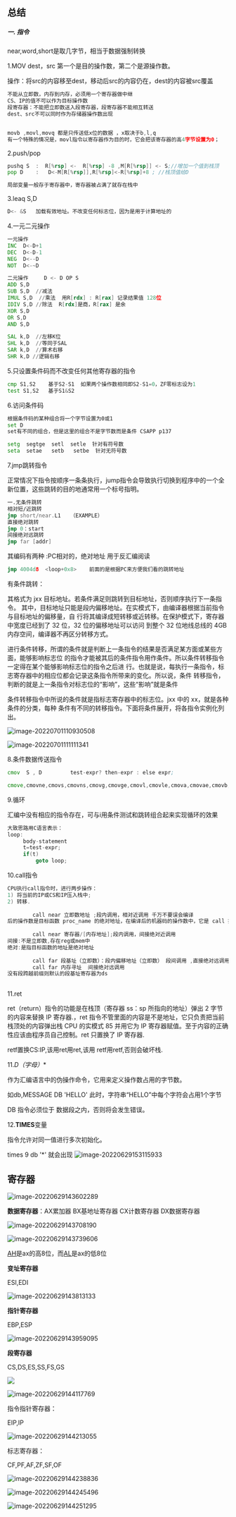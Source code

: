 ## 总结

##### 一. 指令

near,word,short是取几字节，相当于数据强制转换



1.MOV dest，src   第一个是目的操作数，第二个是源操作数。

操作：将src的内容移至dest，移动后src的内容仍在，dest的内容被src覆盖

```asm
不能从立即数，内存到内存，必须用一个寄存器做中继
CS、IP的值不可以作为目标操作数
段寄存器：不能把立即数送入段寄存器，段寄存器不能相互转送
dest、src不可以同时作为存储器操作数出现 


movb ,movl,movq 都是只传送低x位的数据 ，x取决于b,l,q
有一个特殊的情况是，movl指令以寄存器作为目的时，它会把该寄存器的高4字节设置为0；
```



2.push/pop

```asm
pushq S  :  R[%rsp] <-  R[%rsp] -8 ,M[R[%rsp]] <- S;//增加一个值到栈顶
pop D    :   D<-M[R[%rsp]],R[%rsp]<-R[%rsp]+8 ; //栈顶值给D

局部变量一般存于寄存器中，寄存器被占满了就存在栈中
```



3.leaq S,D 

```asm
D<- &S   加载有效地址。不改变任何标志位，因为是用于计算地址的
```



4.一元二元操作

```asm
一元操作
INC  D<-D+1
DEC  D<-D-1
NEG  D<--D
NOT  D<-~D

二元操作     D <- D OP S
ADD S,D   
SUB S,D  //减法
IMUL S,D  //乘法  用R[rdx] : R[rax] 记录结果值 128位
IDIV S,D //除法  R[rdx]是商，R[rax] 是余
XOR S,D
OR S,D
AND S,D

SAL k,D  //左移K位
SHL k,D  //等同于SAL
SAR k,D  //算术右移
SHR k,D //逻辑右移
```





5.只设置条件码而不改变任何其他寄存器的指令

```asm
cmp S1,S2    基于S2-S1  如果两个操作数相同即S2-S1=0，ZF零标志设为1
test S1,S2   基于S1&S2  
```



6.访问条件码

```asm
根据条件码的某种组合将一个字节设置为0或1
set D
set有不同的组合，但是这里的组合不是字节数而是条件 CSAPP p137

setg  segtge  setl  setle  针对有符号数
seta  setae   setb   setbe  针对无符号数
```



7.jmp跳转指令

正常情况下指令按顺序一条条执行，jump指令会导致执行切换到程序中的一个全新位置，这些跳转的目的地通常用一个标号指明。

```asm
一.无条件跳转
相对短/近跳转
jmp short/near.L1   （EXAMPLE）
直接绝对跳转
jmp 0：start 
间接绝对远跳转
jmp far [addr]


```



其编码有两种 :PC相对的，绝对地址 用于反汇编阅读

```asm
jmp 4004d8  <loop+0x8>    前面的是根据PC来方便我们看的跳转地址
```



有条件跳转：

其格式为 jxx 目标地址。若条件满足则跳转到目标地址，否则顺序执行下一条指令。 其中，目标地址只能是段内偏移地址。在实模式下，由编译器根据当前指令与目标地址的偏移量，自 行将其编译成短转移或近转移。在保护模式下，寄存器中宽度已经到了 32 位，32 位的偏移地址可以访问 到整个 32 位地线总线的 4GB 内存空间，编译器不再区分转移方式。

进行条件转移，所谓的条件就是判断上一条指令的结果是否满足某方面或某些方面，能够影响标志位 的指令才能被其后的条件指令用作条件。所以条件转移指令一定得在某个能够影响标志位的指令之后进 行。也就是说，每执行一条指令，标志寄存器中的相应位都会记录这条指令所带来的变化。所以说，条件 转移指令，判断的就是上一条指令对标志位的“影响”，这些“影响”就是条件

条件转移指令中所说的条件就是指标志寄存器中的标志位。jxx 中的 xx，就是各种条件的分类，每种 条件有不同的转移指令。下面将条件展开，将各指令实例化列出。

![image-20220701110930508](D:/TYPIC/image-20220701110930508-16567453424661.png)

![image-20220701111111341](D:/TYPIC/image-20220701111111341.png)









8.条件数据传送指令

```asm
cmov  S , D         test-expr? then-expr : else expr;

cmove,cmovne,cmovs,cmovns,cmovg,cmovge,cmovl,cmovle,cmova,cmovae,cmovb,cmovbe

```





9.循环

汇编中没有相应的指令存在，可与i用条件测试和跳转组合起来实现循环的效果

```cpp
大致思路用C语言表示：
loop:
     body-statement
     t=test-expr;
     if(t)
         goto loop;
```



10.call指令

```cpp
CPU执行call指令时，进行两步操作：
1) 将当前的IP或CS和IP压入栈中;
2) 转移.
    
        call near 立即数地址 ;段内调用，相对近调用 千万不要误会编译
后的操作数是目标函数 proc_name 的绝对地址，在编译后的机器码的操作数中，它是 call 指令相对于目标地址的偏移量，是个地址差。
            
        call near 寄存器/[内存地址];段内调用，间接绝对近调用
间接:不是立即数,存在reg或mem中
绝对:是指目标函数的地址是绝对地址
               
        call far 段基址（立即数）：段内偏移地址（立即数） 段间调用 ,直接绝对远调用
        call far 内存寻址  间接绝对远调用
没有段跨越前缀则默认的段基址寄存器为ds
               


```



11.ret

ret（return）指令的功能是在栈顶（寄存器 ss：sp 所指向的地址）弹出 2 字节的内容来替换 IP 寄存器.，ret 指令不管里面的内容是不是地址，它只负责把当前栈顶处的内容弹出栈 CPU 的实模式 85 并用它为 IP 寄存器赋值。至于内容的正确性应该由程序员自己控制。ret 只置换了 IP 寄存器.

retf置换CS:IP,该用ret用ret,该用 retf用retf,否则会破坏栈.



11.**D*（字母）**

作为汇编语言中的伪操作命令，它用来定义操作数占用的字节数。

如db,MESSAGE DB 'HELLO' 此时，字符串“HELLO”中每个字符会占用1个字节

DB 指令必须位于 数据段之内，否则将会发生错误。





12.**TIMES**变量

指令允许对同一值进行多次初始化。

times 9 db '*' 就会出现 ![image-20220629153115933](D:/TYPIC/image-20220629153115933.png)





##  寄存器

![image-20220629143602289](D:/TYPIC/image-20220629143602289.png)

**数据寄存器**：AX累加器 BX基地址寄存器 CX计数寄存器  DX数据寄存器

![image-20220629143708190](D:/TYPIC/image-20220629143708190.png)

![image-20220629143739606](D:/TYPIC/image-20220629143739606.png)



[AH](https://www.baidu.com/s?wd=AH&tn=SE_PcZhidaonwhc_ngpagmjz&rsv_dl=gh_pc_zhidao)是ax的高8位，而[AL](https://www.baidu.com/s?wd=AL&tn=SE_PcZhidaonwhc_ngpagmjz&rsv_dl=gh_pc_zhidao)是ax的低8位

**变址寄存器**

ESI,EDI

![image-20220629143813133](D:/TYPIC/image-20220629143813133.png)

**指针寄存器**

EBP,ESP

![image-20220629143959095](D:/TYPIC/image-20220629143959095.png)

**段寄存器**

CS,DS,ES,SS,FS,GS

![](D:/TYPIC/image-20220629144026513.png)





![image-20220629144117769](D:/TYPIC/image-20220629144117769.png)



指令指针寄存器：

EIP,IP

![image-20220629144213055](D:/TYPIC/image-20220629144213055.png)

标志寄存器：

CF,PF,AF,ZF,SF,OF

![image-20220629144238836](D:/TYPIC/image-20220629144238836.png)

![image-20220629144245496](D:/TYPIC/image-20220629144245496.png)

![image-20220629144251295](D:/TYPIC/image-20220629144251295.png)

